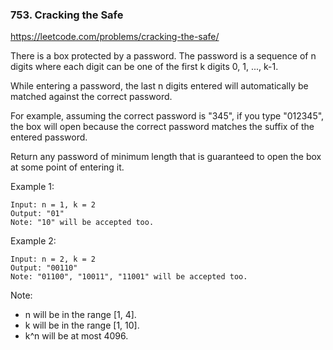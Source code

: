 ### 753. Cracking the Safe

https://leetcode.com/problems/cracking-the-safe/

There is a box protected by a password. The password is a sequence of n digits where each digit can be one of the first k digits 0, 1, ..., k-1.

While entering a password, the last n digits entered will automatically be matched against the correct password.

For example, assuming the correct password is "345", if you type "012345", the box will open because the correct password matches the suffix of the entered password.

Return any password of minimum length that is guaranteed to open the box at some point of entering it.

 

Example 1:
```
Input: n = 1, k = 2
Output: "01"
Note: "10" will be accepted too.
```
Example 2:
```
Input: n = 2, k = 2
Output: "00110"
Note: "01100", "10011", "11001" will be accepted too.
``` 

Note:

- n will be in the range [1, 4].
- k will be in the range [1, 10].
- k^n will be at most 4096.